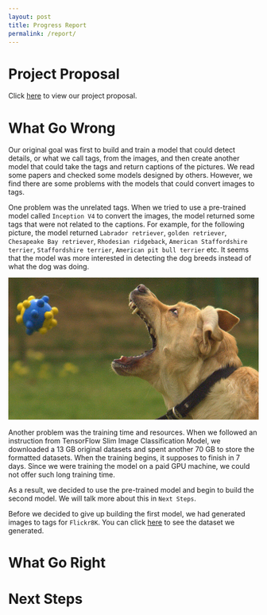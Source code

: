 ```yaml
---
layout: post
title: Progress Report
permalink: /report/
---
```


# Project Proposal

Click [here](../proposal/) to view our project proposal.

# What Go Wrong

Our original goal was first to build and train a model that could detect details, or what we call tags, from the images, and then create another model that could take the tags and return captions of the pictures. We read some papers and checked some models designed by others. However, we find there are some problems with the models that could convert images to tags. 

One problem was the unrelated tags. When we tried to use a pre-trained model called `Inception V4` to convert the images, the model returned some tags that were not related to the captions. For example, for the following picture, the model returned `Labrador retriever`, `golden retriever`, `Chesapeake Bay retriever`, `Rhodesian ridgeback`, `American Staffordshire terrier`, `Staffordshire terrier`, `American pit bull terrier` etc. It seems that the model was more interested in detecting the dog breeds instead of what the dog was doing.

![](../assets/example.jpg)

Another problem was the training time and resources. When we followed an instruction from TensorFlow Slim Image Classification Model, we downloaded a 13 GB original datasets and spent another 70 GB to store the formatted datasets. When the training begins, it supposes to finish in 7 days. Since we were training the model on a paid GPU machine, we could not offer such long training time.

As a result, we decided to use the pre-trained model and begin to build the second model. We will talk more about this in `Next Steps`.

Before we decided to give up building the first model, we had generated images to tags for `Flickr8K`. You can click [here]() to see the dataset we generated. 

# What Go Right





# Next Steps

